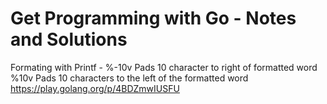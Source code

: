 # Get Programming with Go - Notes and Solutions

Formating with Printf - 
%-10v Pads 10 character to right of formatted word
%10v Pads 10 characters to the left of the formatted word
https://play.golang.org/p/4BDZmwIUSFU
